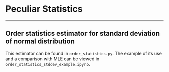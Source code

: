 # Peculiar Statistics
---

## Order statistics estimator for standard deviation of normal distribution

This estimator can be found in `order_statistics.py`. The example of its use and a comparison with MLE can be viewed in `order_statistics_stddev_example.ipynb`.
